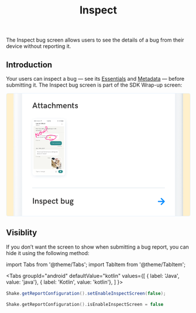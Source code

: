 ﻿---
id: inspect
title: Inspect
---
The Inspect bug screen allows users to see the details of a bug from their device without reporting it.

## Introduction
Your users can inspect a bug — see its [Essentials](android/essentials.md) and [Metadata](android/metadata.md) — before submitting it. The Inspect bug screen is part of the SDK Wrap-up screen:

![Inspect screen](../assets/inspect_screen.png)

## Visiblity
If you don’t want the screen to show when submitting a bug report, you can hide it using the following method:

import Tabs from '@theme/Tabs';
import TabItem from '@theme/TabItem';

<Tabs
  groupId="android"
  defaultValue="kotlin"
  values={[
    { label: 'Java', value: 'java'},
    { label: 'Kotlin', value: 'kotlin'},
  ]
}>

<TabItem value="java">

```java title="App.java"
Shake.getReportConfiguration().setEnableInspectScreen(false);
```

</TabItem>

<TabItem value="kotlin">

```kotlin title="App.kt"
Shake.getReportConfiguration().isEnableInspectScreen = false
```

</TabItem>
</Tabs>

